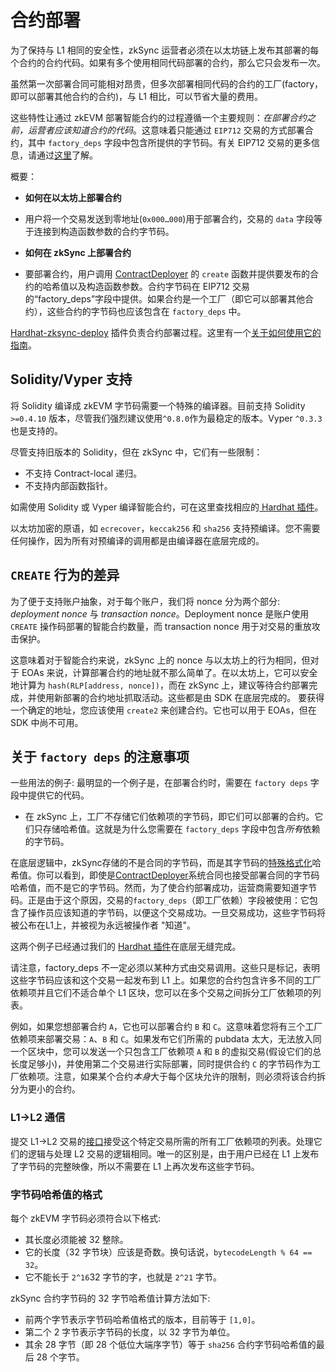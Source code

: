 # 合约部署

为了保持与 L1 相同的安全性，zkSync 运营者必须在以太坊链上发布其部署的每个合约的合约代码。如果有多个使用相同代码部署的合约，那么它只会发布一次。

虽然第一次部署合同可能相对昂贵，但多次部署相同代码的合约的工厂(factory，即可以部署其他合约的合约)，与 L1 相比，可以节省大量的费用。

这些特性让通过 zkEVM 部署智能合约的过程遵循一个主要规则：_在部署合约之前，运营者应该知道合约的代码_。这意味着只能通过 `EIP712` 交易的方式部署合约，其中 `factory_deps` 字段中包含所提供的字节码。有关 EIP712 交易的更多信息，请通过[这里](../../../api/api.md#eip712)了解。

概要：

- **如何在以太坊上部署合约**
- 
  用户将一个交易发送到零地址(`0x000…000`)用于部署合约，交易的 `data` 字段等于连接到构造函数参数的合约字节码。

- **如何在 zkSync 上部署合约**
- 
  要部署合约，用户调用 [ContractDeployer](./system-contracts.md#contractdeployer) 的 `create` 函数并提供要发布的合约的哈希值以及构造函数参数。合约字节码在 EIP712 交易的“factory_deps”字段中提供。如果合约是一个工厂（即它可以部署其他合约），这些合约的字节码也应该包含在 `factory_deps` 中。

[Hardhat-zksync-deploy](../../../api/hardhat) 插件负责合约部署过程。这里有一个[关于如何使用它的指南](../../../api/hardhat/getting-started.md)。

## Solidity/Vyper 支持

将 Solidity 编译成 zkEVM 字节码需要一个特殊的编译器。目前支持 Solidity `>=0.4.10` 版本，尽管我们强烈建议使用`^0.8.0`作为最稳定的版本。Vyper `^0.3.3`也是支持的。


尽管支持旧版本的 Solidity，但在 zkSync 中，它们有一些限制：
- 不支持 Contract-local 递归。
- 不支持内部函数指针。

如需使用 Solidity 或 Vyper 编译智能合约，可在这里查找相应的[ Hardhat 插件](../../../api/hardhat/plugins.md)。

以太坊加密的原语，如 `ecrecover`，`keccak256` 和 `sha256` 支持预编译。您不需要任何操作，因为所有对预编译的调用都是由编译器在底层完成的。

## `CREATE` 行为的差异

为了便于支持账户抽象，对于每个账户，我们将 nonce 分为两个部分: _deployment nonce_ 与 _transaction nonce_。Deployment nonce 是账户使用 `CREATE` 操作码部署的智能合约数量，而 transaction nonce 用于对交易的重放攻击保护。

这意味着对于智能合约来说，zkSync 上的 nonce 与以太坊上的行为相同，但对于 EOAs 来说，计算部署合约的地址就不那么简单了。在以太坊上，它可以安全地计算为 `hash(RLP[address, nonce])`，而在 zkSync 上，建议等待合约部署完成，并使用新部署的合约地址抓取活动。这些都是由 SDK 在底层完成的。
要获得一个确定的地址，您应该使用 `create2` 来创建合约。它也可以用于 EOAs，但在 SDK 中尚不可用。

## 关于 `factory deps` 的注意事项


一些用法的例子:
最明显的一个例子是，在部署合约时，需要在 `factory deps` 字段中提供它的代码。
- 在 zkSync 上，工厂不存储它们依赖项的字节码，即它们可以部署的合约。它们只存储哈希值。这就是为什么您需要在 `factory_deps` 字段中包含*所有*依赖的字节码。

在底层逻辑中，zkSync存储的不是合同的字节码，而是其字节码的[特殊格式化](#format-of-bytecode-hash)哈希值。你可以看到，即使是[ContractDeployer](./system-contracts.md#contractdeployer)系统合同也接受部署合同的字节码哈希值，而不是它的字节码。然而，为了使合约部署成功，运营商需要知道字节码。正是由于这个原因，交易的`factory_deps`（即工厂依赖）字段被使用：它包含了操作员应该知道的字节码，以便这个交易成功。一旦交易成功，这些字节码将被公布在L1上，并被视为永远被操作者 "知道"。

这两个例子已经通过我们的 [ Hardhat 插件](../../../api/hardhat/plugins.md)在底层无缝完成。

请注意，factory_deps 不一定必须以某种方式由交易调用。这些只是标记，表明这些字节码应该和这个交易一起发布到 L1 上。如果您的合约包含许多不同的工厂依赖项并且它们不适合单个 L1 区块，您可以在多个交易之间拆分工厂依赖项的列表。

例如，如果您想部署合约 `A`，它也可以部署合约 `B` 和 `C`。这意味着您将有三个工厂依赖项来部署交易：`A`、`B` 和 `C`。如果发布它们所需的 pubdata 太大，无法放入同一个区块中，您可以发送一个只包含工厂依赖项 `A` 和 `B` 的虚拟交易(假设它们的总长度足够小)，并使用第二个交易进行实际部署，同时提供合约 `C` 的字节码作为工厂依赖项。注意，如果某个合约*本身*大于每个区块允许的限制，则必须将该合约拆分为更小的合约。

### L1->L2 通信

提交 L1->L2 交易的[接口](https://github.com/matter-labs/v2-testnet-contracts/blob/d4a2869ab6feadb396f357e55aa41d137adc0ab0/l1/contracts/zksync/interfaces/IMailbox.sol#L76)接受这个特定交易所需的所有工厂依赖项的列表。处理它们的逻辑与处理 L2 交易的逻辑相同。唯一的区别是，由于用户已经在 L1 上发布了字节码的完整映像，所以不需要在 L1 上再次发布这些字节码。  

### 字节码哈希值的格式

每个 zkEVM 字节码必须符合以下格式:

- 其长度必须能被 32 整除。
- 它的长度（32 字节块）应该是奇数。换句话说，`bytecodeLength % 64 == 32`。
- 它不能长于 `2^16`32 字节的字，也就是 `2^21` 字节。

zkSync 合约字节码的 32 字节哈希值计算方法如下:

- 前两个字节表示字节码哈希值格式的版本，目前等于 `[1,0]`。
- 第二个 2 字节表示字节码的长度，以 32 字节为单位。
- 其余 28 字节（即 28 个低位大端序字节）等于 `sha256` 合约字节码哈希值的最后 28 个字节。
